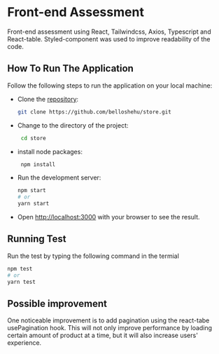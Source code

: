 # Front-end Assessment

Front-end assessment using React, Tailwindcss, Axios, Typescript and
React-table. Styled-component was used to improve readability of the code.

## How To Run The Application

Follow the following steps to run the application on your local machine:

- Clone the [repository](https://github.com/belloshehu/store):

  ```bash
  git clone https://github.com/belloshehu/store.git
  ```

- Change to the directory of the project:

  ```bash
   cd store
  ```

- install node packages:

  ```bash
   npm install
  ```

- Run the development server:

  ```bash
  npm start
  # or
  yarn start
  ```

- Open [http://localhost:3000](http://localhost:3000) with your browser to see
  the result.

## Running Test

Run the test by typing the following command in the termial

```bash
npm test
# or
yarn test
```

## Possible improvement

One noticeable improvement is to add pagination using the react-tabe
usePagination hook. This will not only improve performance by loading certain
amount of product at a time, but it will also increase users' experience.
